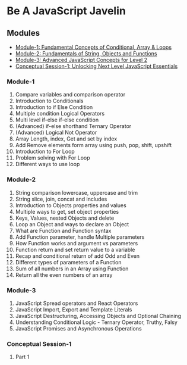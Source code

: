 # Be A JavaScript Javelin

## Modules

- [Module-1: Fundamental Concepts of Conditional, Array & Loops](./module-1/README.md)
- [Module-2: Fundamentals of String, Objects and Functions](./module-2/README.md)
- [Module-3: Advanced JavaScript Concepts for Level 2](./module-3/README.md)
- [Conceptual Session-1: Unlocking Next Level JavaScript Essentials](./session/README.md)

### Module-1

1. Compare variables and comparison operator
2. Introduction to Conditionals
3. Introduction to if Else Condition
4. Multiple condition Logical Operators
5. Multi level if-else if-else condition
6. (Advanced) if-else shorthand Ternary Operator
7. (Advanced) Logical Not Operator
8. Array Length, index, Get and set by index
9. Add Remove elements form array using push, pop, shift, upshift
10. Introduction to For Loop
11. Problem solving with For Loop
12. Different ways to use loop

### Module-2

1. String comparison lowercase, uppercase and trim
2. String slice, join, concat and includes
3. Introduction to Objects properties and values
4. Multiple ways to get, set object properties
5. Keys, Values, nested Objects and delete
6. Loop an Object and ways to declare an Object
7. What are Function and Function syntax
8. Add Function parameter, handle Multiple parameters
9. How Function works and argument vs parameters
10. Function return and set return value to a variable
11. Recap and conditional return of add Odd and Even
12. Different types of parameters of a Function
13. Sum of all numbers in an Array using Function
14. Return all the even numbers of an array

### Module-3

1. JavaScript Spread operators and React Operators
2. JavaScript Import, Export and Template Literals
3. JavaScript Destructuring, Accessing Objects and Optional Chaining
4. Understanding Conditional Logic - Ternary Operator, Truthy, Falsy
5. JavaScript Promises and Asynchronous Operations

### Conceptual Session-1

1. Part 1

